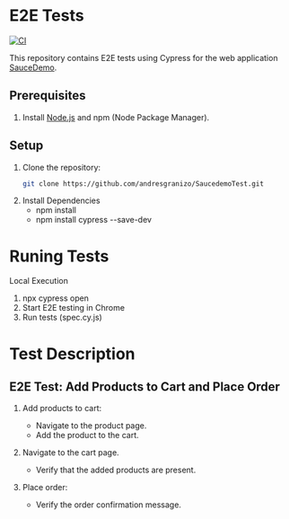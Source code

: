 # E2E Tests

[![CI](https://github.com/andresgranizo/CesarAndresGranizoMedina/actions/workflows/ci.yml/badge.svg)](https://github.com/andresgranizo/CesarAndresGranizoMedina/actions/workflows/ci.yml)

This repository contains E2E tests using Cypress for the web application [SauceDemo](https://www.saucedemo.com).

## Prerequisites

1. Install [Node.js](https://nodejs.org/) and npm (Node Package Manager).

## Setup

1. Clone the repository:
   ```bash
   git clone https://github.com/andresgranizo/SaucedemoTest.git
2. Install Dependencies
   * npm install
   * npm install cypress --save-dev

# Runing Tests

Local Execution

1. npx cypress open
2. Start E2E testing in Chrome
3. Run tests (spec.cy.js)

# Test Description
## E2E Test: Add Products to Cart and Place Order
1. Add products to cart:
   * Navigate to the product page.
   * Add the product to the cart.

2. Navigate to the cart page.
   * Verify that the added products are present.

3. Place order:
   * Verify the order confirmation message.
